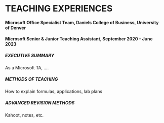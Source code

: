 # TEACHING EXPERIENCES
#### Microsoft Office Specialist Team, Daniels College of Business, University of Denver
#### Microsoft Senior & Junior Teaching Assistant, September 2020 - June 2023

##### EXECUTIVE SUMMARY
As a Microsoft TA, ....

##### METHODS OF TEACHING
How to explain formulas, applications, lab plans

##### ADVANCED REVISION METHODS
Kahoot, notes, etc.
